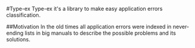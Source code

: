 #Type-ex
Type-ex it's a library to make easy application errors classification. 

##Motivation
In the old times all application errors were indexed in never-ending lists in big manuals to describe the possible problems and its solutions. 
